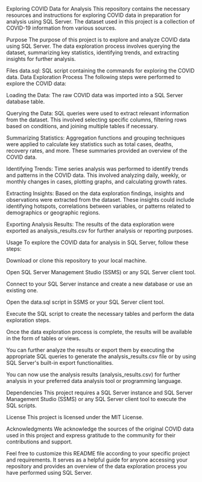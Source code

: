 Exploring COVID Data for Analysis
This repository contains the necessary resources and instructions for exploring COVID data in preparation for analysis using SQL Server. The dataset used in this project is a collection of COVID-19 information from various sources.

Purpose
The purpose of this project is to explore and analyze COVID data using SQL Server. The data exploration process involves querying the dataset, summarizing key statistics, identifying trends, and extracting insights for further analysis.

Files
data.sql: SQL script containing the commands for exploring the COVID data.
Data Exploration Process
The following steps were performed to explore the COVID data:

Loading the Data: The raw COVID data was imported into a SQL Server database table.

Querying the Data: SQL queries were used to extract relevant information from the dataset. This involved selecting specific columns, filtering rows based on conditions, and joining multiple tables if necessary.

Summarizing Statistics: Aggregation functions and grouping techniques were applied to calculate key statistics such as total cases, deaths, recovery rates, and more. These summaries provided an overview of the COVID data.

Identifying Trends: Time series analysis was performed to identify trends and patterns in the COVID data. This involved analyzing daily, weekly, or monthly changes in cases, plotting graphs, and calculating growth rates.

Extracting Insights: Based on the data exploration findings, insights and observations were extracted from the dataset. These insights could include identifying hotspots, correlations between variables, or patterns related to demographics or geographic regions.

Exporting Analysis Results: The results of the data exploration were exported as analysis_results.csv for further analysis or reporting purposes.

Usage
To explore the COVID data for analysis in SQL Server, follow these steps:

Download or clone this repository to your local machine.

Open SQL Server Management Studio (SSMS) or any SQL Server client tool.

Connect to your SQL Server instance and create a new database or use an existing one.

Open the data.sql script in SSMS or your SQL Server client tool.

Execute the SQL script to create the necessary tables and perform the data exploration steps.

Once the data exploration process is complete, the results will be available in the form of tables or views.

You can further analyze the results or export them by executing the appropriate SQL queries to generate the analysis_results.csv file or by using SQL Server's built-in export functionalities.

You can now use the analysis results (analysis_results.csv) for further analysis in your preferred data analysis tool or programming language.

Dependencies
This project requires a SQL Server instance and SQL Server Management Studio (SSMS) or any SQL Server client tool to execute the SQL scripts.

License
This project is licensed under the MIT License.

Acknowledgments
We acknowledge the sources of the original COVID data used in this project and express gratitude to the community for their contributions and support.

Feel free to customize this README file according to your specific project and requirements. It serves as a helpful guide for anyone accessing your repository and provides an overview of the data exploration process you have performed using SQL Server.
